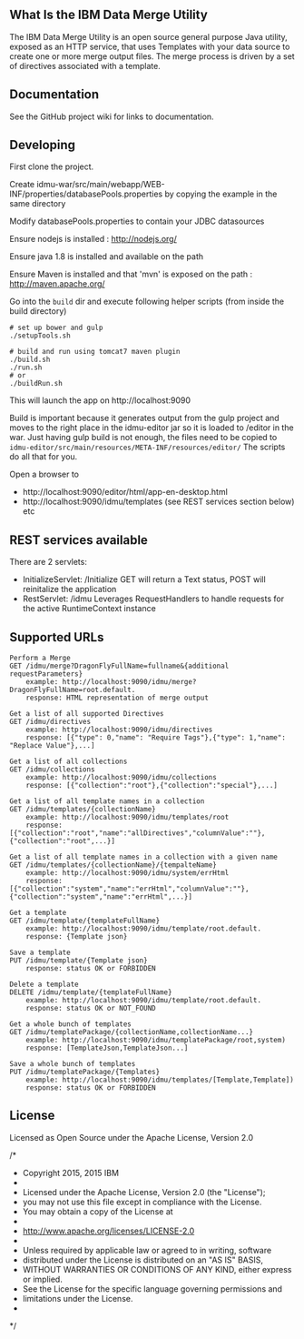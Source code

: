 ## What Is the IBM Data Merge Utility

The IBM Data Merge Utility is an open source general purpose Java utility, 
exposed as an HTTP service, that uses Templates with your data source to create 
one or more merge output files. The merge process is driven by a set of directives 
associated with a template. 

## Documentation

See the GitHub project wiki for links to documentation. 

## Developing
First clone the project.

Create idmu-war/src/main/webapp/WEB-INF/properties/databasePools.properties by copying the example in the same directory

Modify databasePools.properties to contain your JDBC datasources

Ensure nodejs is installed : http://nodejs.org/

Ensure java 1.8 is installed and available on the path

Ensure Maven is installed and that 'mvn' is exposed on the path : http://maven.apache.org/

Go into the `build` dir and execute following helper scripts (from inside the build directory)

    # set up bower and gulp
    ./setupTools.sh

    # build and run using tomcat7 maven plugin
    ./build.sh
    ./run.sh
    # or
    ./buildRun.sh

This will launch the app on http://localhost:9090

Build is important because it generates output from the gulp project and moves to the right place in the idmu-editor jar so it is loaded to /editor in the war.
Just having gulp build is not enough, the files need to be copied to `idmu-editor/src/main/resources/META-INF/resources/editor/`
The scripts do all that for you.

Open a browser to
- http://localhost:9090/editor/html/app-en-desktop.html
- http://localhost:9090/idmu/templates (see REST services section below)
etc



## REST services available
There are 2 servlets:
- InitializeServlet: /Initialize
  GET will return a Text status, POST will reinitalize the application
- RestServlet: /idmu
  Leverages RequestHandlers to handle requests for the active RuntimeContext instance

## Supported URLs
	Perform a Merge
    GET /idmu/merge?DragonFlyFullName=fullname&{additional requestParameters} 
    	example: http://localhost:9090/idmu/merge?DragonFlyFullName=root.default. 
    	response: HTML representation of merge output

	Get a list of all supported Directives
    GET /idmu/directives 
		example: http://localhost:9090/idmu/directives
    	response: [{"type": 0,"name": "Require Tags"},{"type": 1,"name": "Replace Value"},...]
    	
	Get a list of all collections
    GET /idmu/collections 
    	example: http://localhost:9090/idmu/collections
    	response: [{"collection":"root"},{"collection":"special"},...]
    
	Get a list of all template names in a collection
    GET /idmu/templates/{collectionName} 
    	example: http://localhost:9090/idmu/templates/root
        response: [{"collection":"root","name":"allDirectives","columnValue":""},{"collection":"root",...}]

	Get a list of all template names in a collection with a given name
    GET /idmu/templates/{collectionName}/{tempalteName}
    	example: http://localhost:9090/idmu/system/errHtml
        response: [{"collection":"system","name":"errHtml","columnValue":""},{"collection":"system","name":"errHtml",...}]

	Get a template
    GET /idmu/template/{templateFullName}
    	example: http://localhost:9090/idmu/template/root.default.
	    response: {Template json}

	Save a template
    PUT /idmu/template/{Template json}
    	response: status OK or FORBIDDEN

	Delete a template
    DELETE /idmu/template/{templateFullName} 
    	example: http://localhost:9090/idmu/template/root.default.
    	response: status OK or NOT_FOUND

	Get a whole bunch of templates
    GET /idmu/templatePackage/{collectionName,collectionName...} 
    	example: http://localhost:9090/idmu/templatePackage/root,system)
        response: [TemplateJson,TemplateJson...]

	Save a whole bunch of templates
    PUT /idmu/templatePackage/{Templates} 
    	example: http://localhost:9090/idmu/templates/[Template,Template])
    	response: status OK or FORBIDDEN

## License

Licensed as Open Source under the Apache License, Version 2.0

/*
 * Copyright 2015, 2015 IBM
 * 
 * Licensed under the Apache License, Version 2.0 (the "License");
 * you may not use this file except in compliance with the License.
 * You may obtain a copy of the License at
 * 
 * http://www.apache.org/licenses/LICENSE-2.0
 * 
 * Unless required by applicable law or agreed to in writing, software
 * distributed under the License is distributed on an "AS IS" BASIS,
 * WITHOUT WARRANTIES OR CONDITIONS OF ANY KIND, either express or implied.
 * See the License for the specific language governing permissions and
 * limitations under the License.
 *
 */
